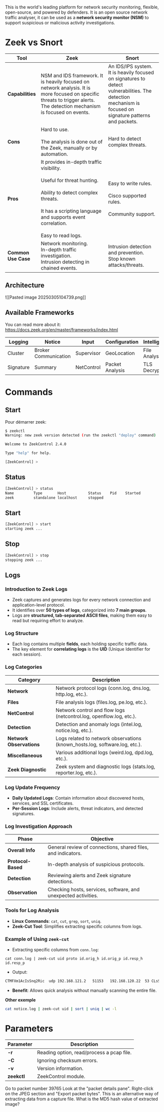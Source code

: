 This is the world's leading platform for network security monitoring, flexible, open-source, and powered by defenders.
It is an open source network traffic analyser, it can be used as a **network security monitor (NSM)** to support suspicious or malicious activity investigations.
# Zeek vs Snort

| **Tool**            | **Zeek**                                                                                                                                                                                                           | **Snort**                                                                                                                                               |
| ------------------- | ------------------------------------------------------------------------------------------------------------------------------------------------------------------------------------------------------------------ | ------------------------------------------------------------------------------------------------------------------------------------------------------- |
| **Capabilities**    | NSM and IDS framework. It is heavily focused on network analysis. It is more focused on specific threats to trigger alerts. The detection mechanism is focused on events.                                          | An IDS/IPS system. It is heavily focused on signatures to detect vulnerabilities. The detection mechanism is focused on signature patterns and packets. |
| **Cons**            | Hard to use.<br><br>The analysis is done out of the Zeek, manually or by automation.                                                                                                                               | Hard to detect complex threats.                                                                                                                         |
| **Pros**            | It provides in-depth traffic visibility.<br><br>Useful for threat hunting.<br><br>Ability to detect complex threats.<br><br>It has a scripting language and supports event correlation. <br><br>Easy to read logs. | Easy to write rules.<br><br>Cisco supported rules.<br><br>Community support.                                                                            |
| **Common Use Case** | Network monitoring.  <br>In-depth traffic investigation.  <br>Intrusion detecting in chained events.                                                                                                               | Intrusion detection and prevention.  <br>Stop known attacks/threats.                                                                                    |
## Architecture
![[Pasted image 20250305104739.png]]
## Available Frameworks
You can read more about it: https://docs.zeek.org/en/master/frameworks/index.html

| Logging   | Notice               | Input      | Configuration   | Intelligence   |
| --------- | -------------------- | ---------- | --------------- | -------------- |
| Cluster   | Broker Communication | Supervisor | GeoLocation     | File Analysis  |
| Signature | Summary              | NetControl | Packet Analysis | TLS Decryption |
# Commands
## Start
Pour démarrer zeek:
```bash
$ zeekctl
Warning: new zeek version detected (run the zeekctl "deploy" command)

Welcome to ZeekControl 2.4.0

Type "help" for help.

[ZeekControl] > 
```
## Status
```bash
[ZeekControl] > status
Name         Type       Host          Status    Pid    Started
zeek         standalone localhost     stopped
```
## Start
```bash
[ZeekControl] > start
starting zeek ...
```
## Stop
```bash
[ZeekControl] > stop
stopping zeek ...
```
## Logs
### Introduction to Zeek Logs
- Zeek captures and generates logs for every network connection and application-level protocol.
- It identifies over **50 types of logs**, categorized into **7 main groups**.
- Logs are **structured, tab-separated ASCII files**, making them easy to read but requiring effort to analyze.
### Log Structure
- Each log contains multiple **fields**, each holding specific traffic data.
- The key element for **correlating logs** is the **UID** (Unique Identifier for each session).
### Log Categories

| **Category**             | **Description**                                                             |
| ------------------------ | --------------------------------------------------------------------------- |
| **Network**              | Network protocol logs (conn.log, dns.log, http.log, etc.).                  |
| **Files**                | File analysis logs (files.log, pe.log, etc.).                               |
| **NetControl**           | Network control and flow logs (netcontrol.log, openflow.log, etc.).         |
| **Detection**            | Detection and anomaly logs (intel.log, notice.log, etc.).                   |
| **Network Observations** | Logs related to network observations (known_hosts.log, software.log, etc.). |
| **Miscellaneous**        | Various additional logs (weird.log, dpd.log, etc.).                         |
| **Zeek Diagnostic**      | Zeek system and diagnostic logs (stats.log, reporter.log, etc.).            |

### Log Update Frequency
- **Daily Updated Logs**: Contain information about discovered hosts, services, and SSL certificates.
- **Per-Session Logs**: Include alerts, threat indicators, and detected signatures.
### Log Investigation Approach

| **Phase**          | **Objective**                                                  |
| ------------------ | -------------------------------------------------------------- |
| **Overall Info**   | General review of connections, shared files, and indicators.   |
| **Protocol-Based** | In-depth analysis of suspicious protocols.                     |
| **Detection**      | Reviewing alerts and Zeek signature detections.                |
| **Observation**    | Checking hosts, services, software, and unexpected activities. |

### Tools for Log Analysis
- **Linux Commands**: `cat`, `cut`, `grep`, `sort`, `uniq`.
- **Zeek-Cut Tool**: Simplifies extracting specific columns from logs.
### Example of Using `zeek-cut`
- Extracting specific columns from `conn.log`:
```
cat conn.log | zeek-cut uid proto id.orig_h id.orig_p id.resp_h id.resp_p
```
- Output:
```bash
CTMFXm1AcIsSnq2Ric	udp	192.168.121.2	51153	192.168.120.22	53 CLsSsA3HLB2N6uJwW	udp	192.168.121.10	50080	192.168.120.10	514`
```
- **Benefit**: Allows quick analysis without manually scanning the entire file.

**Other exemple**
```bash
cat notice.log | zeek-cut uid | sort | uniq | wc -l
```
# Parameters

| **Parameter** | **Description**                           |
| ------------- | ----------------------------------------- |
| **-r**        | Reading option, read/process a pcap file. |
| **-C**        | Ignoring checksum errors.                 |
| **-v**        | Version information.                      |
| **zeekctl**   | ZeekControl module.                       |



Go to packet number 39765
Look at the "packet details pane". Right-click on the JPEG section and "Export packet bytes". This is an alternative way of extracting data from a capture file. What is the MD5 hash value of extracted image?
